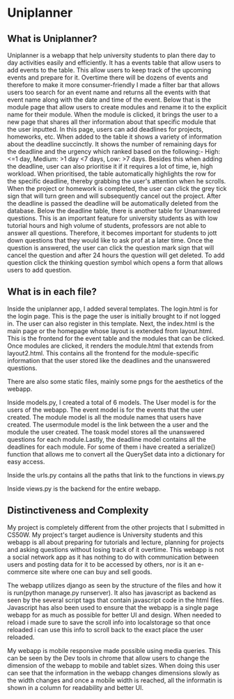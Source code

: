 # Uniplanner

## What is Uniplanner? 
Uniplanner is a webapp that help university students to plan there day to day activities easily and efficiently. It has a events table that allow users to add events to the table. This allow users to keep track of the upcoming events and prepare for it. Overtime there will be dozens of events and therefore to make it more consumer-friendly I made a filter bar that allows users too search for an event name and returns all the events with that event name along with the date and time of the event. Below that is the module page that allow users to create modules and rename it to the explicit name for their module. When the module is clicked, it brings the user to a new page that shares all ther information about that specific module that the user inputted. In this page, users can add deadlines for projects, homeworks, etc. When added to the table it shows a variety of information about the deadline succinctly. It shows the number of remaining days for the deadline and the urgency which ranked based on the following:- High:<=1 day, Medium: >1 day <7 days, Low: >7 days. Besides this when adding the deadline, user can also prioritise it if it requires a lot of time, ie, high workload. When prioritised, the table automatically highlights the row for the specific deadline, thereby grabbing the user's attention when he scrolls. When the project or homework is completed, the user can click the grey tick sign that will turn green and will subsequently cancel out the project. After the deadline is passed the deadline will be automatically deleted from the database. Below the deadline table, there is another table for Unanswered questions. This is an important feature for university students as with low tutorial hours and high volume of students, professors are not able to answer all questions. Therefore, it becomes important for students to jott down questions that they would like to ask prof at a later time. Once the question is answered, the user can click the question mark sign that will cancel the question and after 24 hours the question will get deleted. To add question click the thinking question symbol which opens a form that allows users to add question.

## What is in each file?
Inside the uniplanner app, I added several templates. The login.html is for the login page. This is the page the user is initially brought to if not logged in. The user can also register in this template. Next, the index.html is the main page or the homepage whose layout is extended from layout.html. This is the frontend for the event table and the modules that can be clicked. Once modules are clicked, it renders the module.html that extends from layout2.html. This contains all the frontend for the module-specific information that the user stored like the deadlines and the unanswered questions. 

There are also some static files, mainly some pngs for the aesthetics of the webapp. 

Inside models.py, I created a total of 6 models. The User model is for the users of the webapp. The event model is for the events that the user created. The module model is all the module names that users have created. The usermodule model is the link between the a user and the module the user created. The toask model stores all the unanswered questions for each module.Lastly, the deadline model contains all the deadlines for each module. For some of them i have created a serialize() function that allows me to convert all the QuerySet data into a dictionary for easy access.

Inside the urls.py contains all the paths that link to the functions in views.py

Inside views.py is the backend for the entire webapp.

## Distinctiveness and Complexity
My project is completely different from the other projects that I submitted in CS50W. My project's target audience is University students and this webapp is all about preparing for tutorials and lecture, planning for projects and asking questions without losing track of it overtime. This webapp is not a social network app as it has nothing to do with communication between users and posting data for it to be accessed by others, nor is it an e-commerce site where one can buy and sell goods.

The webapp utilizes django as seen by the structure of the files and how it is run(python manage.py runserver). It also has javascript as backend as seen by the several script tags that contain javascript code in the html files. Javascript has also been used to ensure that the webapp is a single page webapp for as much as possible for better UI and design. When needed to reload i made sure to save the scroll info into localstorage so that once reloaded i can use this info to scroll back to the exact place the user reloaded.

My webapp is mobile responsive made possible using media queries. This can be seen by the Dev tools in chrome that allow users to change the dimension of the webapp to mobile and tablet sizes. When doing this user can see that the information in the webapp changes dimensions slowly as the width changes and once a mobile width is reached, all the informatin is shown in a column for readability and better UI. 
